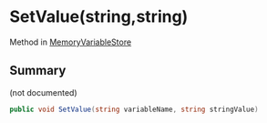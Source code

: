 # SetValue(string,string)

Method in [MemoryVariableStore](/api/csharp/yarn.memoryvariablestore.md)

## Summary

(not documented)

```csharp
public void SetValue(string variableName, string stringValue)
```

